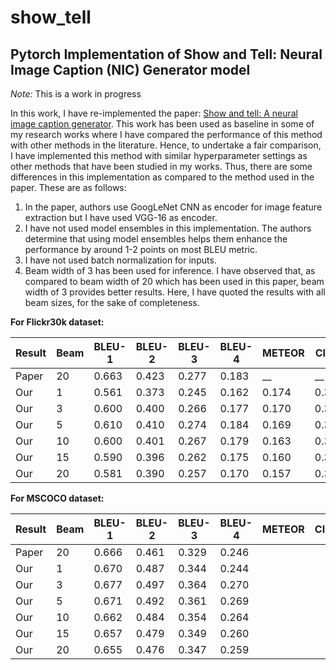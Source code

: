 # show_tell
## Pytorch Implementation of Show and Tell: Neural Image Caption (NIC) Generator model

*Note:* This is a work in progress

In this work, I have re-implemented the paper: [Show and tell: A neural image caption generator](https://www.cv-foundation.org/openaccess/content_cvpr_2015/html/Vinyals_Show_and_Tell_2015_CVPR_paper.html). This work has been used as baseline in some of my research works where I have compared the performance of this method with other methods in the literature. Hence, to undertake a fair comparison, I have implemented this method with similar hyperparameter settings as other methods that have been studied in my works. 
Thus, there are some differences in this implementation as compared to the method used in the paper. These are as follows:
1. In the paper, authors use GoogLeNet CNN as encoder for image feature extraction but I have used VGG-16 as encoder.
1. I have not used model ensembles in this implementation. The authors determine that using model ensembles helps them enhance the performance by around 1-2 points on most BLEU metric.
1. I have not used batch normalization for inputs. 
1. Beam width of 3 has been used for inference. I have observed that, as compared to beam width of 20 which has been used in this paper, beam width of 3 provides better results. Here, I have quoted the results with all beam sizes, for the sake of completeness.

**For Flickr30k dataset:**

|Result |Beam | BLEU-1 | BLEU-2 | BLEU-3| BLEU-4| METEOR | CIDEr | SPICE | ROUGE-L |
|---|---|---|---|---|---|---|---|---|---|
|Paper | 20 | 0.663 | 0.423 | 0.277 | 0.183 | __ | __ | __ | __ |
|Our | 1 | 0.561 | 0.373 | 0.245 | 0.162 | 0.174 | 0.323 | 0.114 | 0.410 |
|Our | 3 | 0.600 | 0.400 | 0.266 | 0.177 | 0.170 | 0.354 | 0.113 | 0.415 |
|Our | 5 | 0.610 | 0.410 | 0.274 | 0.184 | 0.169 | 0.363 | 0.114 | 0.416 |
|Our | 10 | 0.600 | 0.401 | 0.267 | 0.179 | 0.163 | 0.350 | 0.108 | 0.409 |
|Our | 15 | 0.590 | 0.396 | 0.262 | 0.175 | 0.160 | 0.352 | 0.106 | 0.405 |
|Our | 20 | 0.581 | 0.390 | 0.257 | 0.170 | 0.157 | 0.347 | 0.103 | 0.401 |

**For MSCOCO dataset:**

|Result |Beam | BLEU-1 | BLEU-2 | BLEU-3| BLEU-4| METEOR | CIDEr | SPICE | ROUGE-L |
|---|---|---|---|---|---|---|---|---|---|
|Paper | 20 | 0.666 | 0.461 | 0.329 | 0.246 |  |  |  |  |
|Our | 1 | 0.670 | 0.487 | 0.344 | 0.244 |  |  |  |  |
|Our | 3 | 0.677 | 0.497 | 0.364 | 0.270 |  |  |  |  |
|Our | 5 | 0.671 | 0.492 | 0.361 | 0.269 |  |  |  |  |
|Our | 10 | 0.662 | 0.484 | 0.354 | 0.264 |  |  |  |  |
|Our | 15 | 0.657 | 0.479 | 0.349 | 0.260 |  |  |  |  |
|Our | 20 | 0.655 | 0.476 | 0.347 | 0.259 |  |  |  |  |



